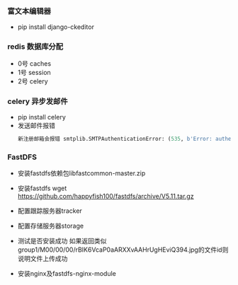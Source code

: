 
### 富文本编辑器
- pip install django-ckeditor
### redis 数据库分配
- 0号 caches
- 1号 session
- 2号 celery
### celery 异步发邮件
- pip install celery
- 发送邮件报错
    ```python
    新注册邮箱会报错 smtplib.SMTPAuthenticationError: (535, b'Error: authentication failed'),可以用授权码代替密码
    ```     
### FastDFS
- 安装fastdfs依赖包libfastcommon-master.zip

- 安装fastdfs
        wget https://github.com/happyfish100/fastdfs/archive/V5.11.tar.gz 
- 配置跟踪服务器tracker
 
- 配置存储服务器storage

- 测试是否安装成功
    如果返回类似group1/M00/00/00/rBIK6VcaP0aARXXvAAHrUgHEviQ394.jpg的文件id则说明文件上传成功

- 安装nginx及fastdfs-nginx-module